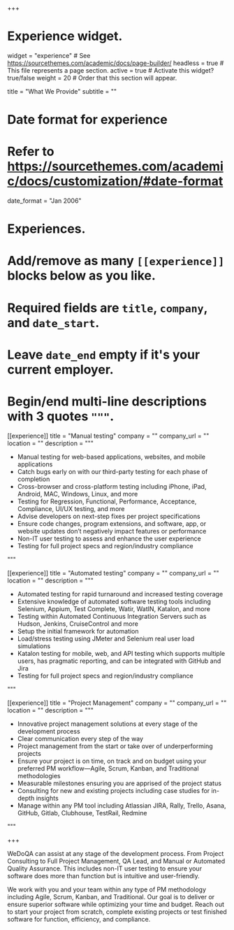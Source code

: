 +++
# Experience widget.
widget = "experience"  # See https://sourcethemes.com/academic/docs/page-builder/
headless = true  # This file represents a page section.
active = true  # Activate this widget? true/false
weight = 20  # Order that this section will appear.

title = "What We Provide"
subtitle = ""

# Date format for experience
#   Refer to https://sourcethemes.com/academic/docs/customization/#date-format
date_format = "Jan 2006"

# Experiences.
#   Add/remove as many `[[experience]]` blocks below as you like.
#   Required fields are `title`, `company`, and `date_start`.
#   Leave `date_end` empty if it's your current employer.
#   Begin/end multi-line descriptions with 3 quotes `"""`.
[[experience]]
  title = "Manual testing"
  company = ""
  company_url = ""
  location = ""
  description = """
  * Manual testing for web-based applications, websites, and mobile applications
  * Catch bugs early on with our third-party testing for each phase of completion
  * Cross-browser and cross-platform testing including iPhone, iPad, Android, MAC, Windows, Linux, and more
  * Testing for Regression, Functional, Performance, Acceptance, Compliance, UI/UX testing, and more
  * Advise developers on next-step fixes per project specifications
  * Ensure code changes, program extensions, and software, app, or website updates don’t negatively impact features or performance
  * Non-IT user testing to assess and enhance the user experience
  * Testing for full project specs and region/industry compliance

  """

[[experience]]
  title = "Automated testing"
  company = ""
  company_url = ""
  location = ""
  description = """
  * Automated testing for rapid turnaround and increased testing coverage
  * Extensive knowledge of automated software testing tools including Selenium, Appium, Test Complete, Watir, WatIN, Katalon, and more
  * Testing within Automated Continuous Integration Servers such as Hudson, Jenkins, CruiseControl and more
  * Setup the initial framework for automation
  * Load/stress testing using JMeter and Selenium real user load simulations
  * Katalon testing for mobile, web, and API testing which supports multiple users, has pragmatic reporting, and can be integrated with GitHub and Jira
  * Testing for full project specs and region/industry compliance

  """

[[experience]]
  title = "Project Management"
  company = ""
  company_url = ""
  location = ""
  description = """
  * Innovative project management solutions at every stage of the development process
  * Clear communication every step of the way
  * Project management from the start or take over of underperforming projects
  * Ensure your project is on time, on track and on budget using your preferred PM workflow—Agile, Scrum, Kanban, and Traditional methodologies
  * Measurable milestones ensuring you are apprised of the project status
  * Consulting for new and existing projects including case studies for in-depth insights
  * Manage within any PM tool including Atlassian JIRA, Rally, Trello, Asana, GitHub, Gitlab, Clubhouse, TestRail, Redmine

  """

+++

WeDoQA can assist at any stage of the development process. From Project Consulting to Full Project Management, QA Lead, and Manual or Automated Quality Assurance. This includes non-IT user testing to ensure your software does more than function but is intuitive and user-friendly.

We work with you and your team within any type of PM methodology including Agile, Scrum, Kanban, and Traditional. Our goal is to deliver or ensure superior software while optimizing your time and budget. Reach out to start your project from scratch, complete existing projects or test finished software for function, efficiency, and compliance.
